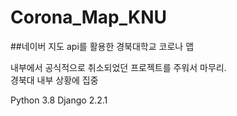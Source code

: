 # Corona_Map_KNU
##네이버 지도 api를 활용한 경북대학교 코로나 맵

내부에서 공식적으로 취소되었던 프로젝트를 주워서 마무리.  
경북대 내부 상황에 집중

Python 3.8
Django 2.2.1

